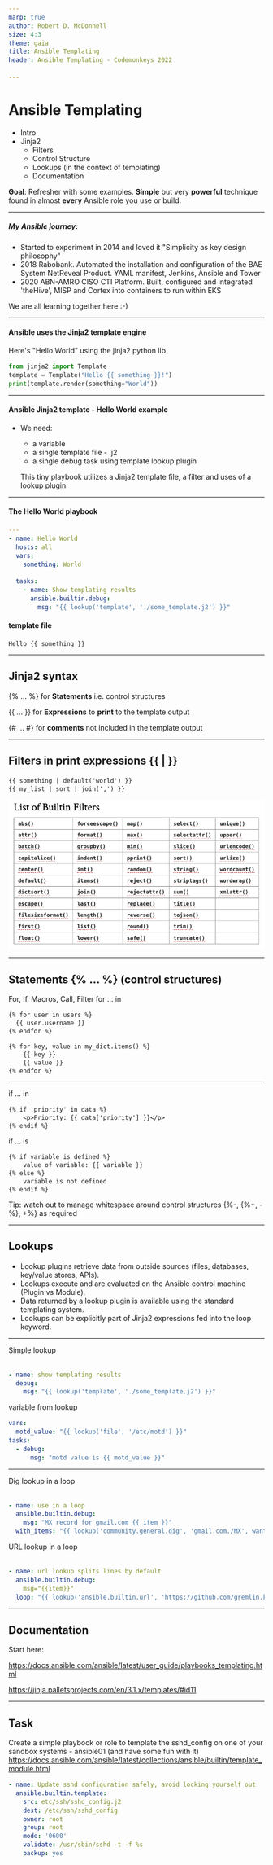 ```yaml
---
marp: true
author: Robert D. McDonnell
size: 4:3
theme: gaia
title: Ansible Templating
header: Ansible Templating - Codemonkeys 2022

---
```


<style>

section {

  background: blue;
  color: white;
}
footer {
    position: absolute;
    left: 50px;
    right: 50px;
    height: 60px;
}

</style>
# Ansible Templating
  - Intro
  - Jinja2
    - Filters
    - Control Structure
    - Lookups (in the context of templating)
    - Documentation

  **Goal**: Refresher with some examples.
  **Simple** but very **powerful** technique found in almost **every** Ansible role you use or build.

---

##### My Ansible journey:
- Started to experiment in 2014 and loved it "Simplicity as key design philosophy"
- 2018 Rabobank. Automated the installation and configuration of the BAE System NetReveal Product. YAML manifest, Jenkins, Ansible and Tower
- 2020 ABN-AMRO CISO CTI Platform. Built, configured and integrated 'theHive', MISP and Cortex into containers to run within EKS

We are all learning together here :-)

---
#### Ansible uses the Jinja2 template engine


Here's "Hello World" using the jinja2 python lib

```py
from jinja2 import Template
template = Template("Hello {{ something }}!")
print(template.render(something="World"))
```

---
#### Ansible Jinja2 template - Hello World example
- We need:
  - a variable
  - a single template file - <filename>.j2
  - a single debug task using template lookup plugin

  This tiny playbook utilizes a Jinja2 template file, a filter and uses of a lookup plugin.
---
#### The Hello World playbook
```yaml
---
- name: Hello World
  hosts: all
  vars:
    something: World

  tasks:
    - name: Show templating results
      ansible.builtin.debug:
        msg: "{{ lookup('template', './some_template.j2') }}"

```
#### template file 
```
Hello {{ something }}
```


---
## Jinja2 syntax

{% ... %} for **Statements** i.e. control structures

{{ ... }} for **Expressions** to **print** to the template output

{# ... #} for **comments** not included in the template output

---
## Filters in print expressions {{ | }}

```
{{ something | default('world') }}
{{ my_list | sort | join(',') }}
```
![width:600px](./filters.png)

---
## Statements {% ... %} (control structures)

For, If, Macros, Call, Filter
for ... in
```jinja
{% for user in users %}
  {{ user.username }}
{% endfor %}
```
```jinja
{% for key, value in my_dict.items() %}
    {{ key }}
    {{ value }}
{% endfor %}
```
---
if ... in
```jinja
{% if 'priority' in data %}
    <p>Priority: {{ data['priority'] }}</p>
{% endif %}
```
if ... is
```jinja
{% if variable is defined %}
    value of variable: {{ variable }}
{% else %}
    variable is not defined
{% endif %}
```

Tip: watch out to manage whitespace around control structures {%-, {%+, -%}, +%} as required

---

## Lookups

- Lookup plugins retrieve data from outside sources (files, databases, key/value stores, APIs).
- Lookups execute and are evaluated on the Ansible control machine (Plugin vs Module).
- Data returned by a lookup plugin is available using the standard templating system.
- Lookups can be explicitly part of Jinja2 expressions fed into the loop keyword.


---
 Simple lookup


```yaml

- name: show templating results
  debug:
    msg: "{{ lookup('template', './some_template.j2') }}"
```    
variable from lookup 

```yaml
vars:
  motd_value: "{{ lookup('file', '/etc/motd') }}"
tasks:
  - debug:
      msg: "motd value is {{ motd_value }}"

```      
---
Dig lookup in a loop
```yaml

- name: use in a loop
  ansible.builtin.debug:
    msg: "MX record for gmail.com {{ item }}"
  with_items: "{{ lookup('community.general.dig', 'gmail.com./MX', wantlist=True) }}"

```
URL lookup in a loop
```yaml

- name: url lookup splits lines by default
  ansible.builtin.debug:
    msg="{{item}}"
  loop: "{{ lookup('ansible.builtin.url', 'https://github.com/gremlin.keys', wantlist=True) }}"

```  

---
## Documentation

Start here:

https://docs.ansible.com/ansible/latest/user_guide/playbooks_templating.html

https://jinja.palletsprojects.com/en/3.1.x/templates/#id11

---

## Task
Create a simple playbook or role to template the sshd_config on one of your sandbox systems - ansible01 (and have some fun with it)
https://docs.ansible.com/ansible/latest/collections/ansible/builtin/template_module.html

```yaml
- name: Update sshd configuration safely, avoid locking yourself out
  ansible.builtin.template:
    src: etc/ssh/sshd_config.j2
    dest: /etc/ssh/sshd_config
    owner: root
    group: root
    mode: '0600'
    validate: /usr/sbin/sshd -t -f %s
    backup: yes
```
